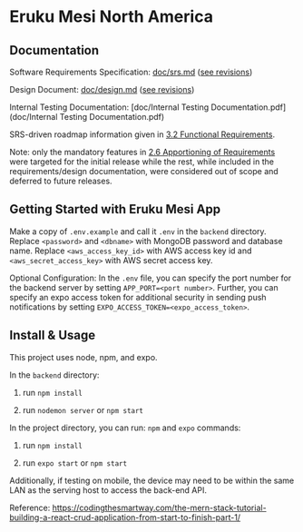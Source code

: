 # Eruku Mesi North America

## Documentation

Software Requirements Specification: [doc/srs.md](doc/srs.md) ([see revisions](https://gitlab.cas.mcmaster.ca/tut/eruku-mesi/-/commits/master/doc/srs.md))

Design Document: [doc/design.md](doc/design.md) ([see revisions](https://gitlab.cas.mcmaster.ca/tut/eruku-mesi/-/commits/master/doc/design.md))

Internal Testing Documentation: [doc/Internal Testing Documentation.pdf](doc/Internal Testing Documentation.pdf)

SRS-driven roadmap information given in [3.2 Functional Requirements](doc/srs.md#32-functional-requirements).

Note: only the mandatory features in [2.6 Apportioning of Requirements](https://gitlab.cas.mcmaster.ca/tut/eruku-mesi/-/blob/master/doc/srs.md#26-apportioning-of-requirements) were targeted for the initial release while the rest, while included in the requirements/design documentation, were considered out of scope and deferred to future releases.

## Getting Started with Eruku Mesi App

Make a copy of `.env.example` and call it `.env` in the `backend` directory. Replace `<password>` and `<dbname>` with MongoDB password and database name. Replace `<aws_access_key_id>` with AWS access key id and `<aws_secret_access_key>` with AWS secret access key.

Optional Configuration:
In the `.env` file, you can specify the port number for the backend server by setting `APP_PORT=<port number>`. Further, you can specify an expo access token for additional security in sending push notifications by setting `EXPO_ACCESS_TOKEN=<expo_access_token>`.

## Install & Usage

This project uses node, npm, and expo.

In the `backend` directory:

1. run `npm install`

2. run `nodemon server` or `npm start`

In the project directory, you can run: `npm` and `expo` commands:

1. run `npm install`

2. run `expo start` or `npm start`

Additionally, if testing on mobile, the device may need to be within the same LAN as the serving host to access the back-end API.

Reference: <https://codingthesmartway.com/the-mern-stack-tutorial-building-a-react-crud-application-from-start-to-finish-part-1/>
